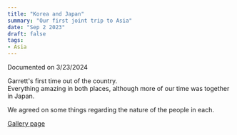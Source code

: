 ```yaml
---
title: "Korea and Japan"
summary: "Our first joint trip to Asia"
date: "Sep 2 2023"
draft: false
tags:
- Asia
---
```

Documented on 3/23/2024

Garrett's first time out of the country.  
Everything amazing in both places, although more of our time was together in Japan.  

We agreed on some things regarding the nature of the people in each.  

[Gallery page](https://grbff.com/galleries/korea-japan)
